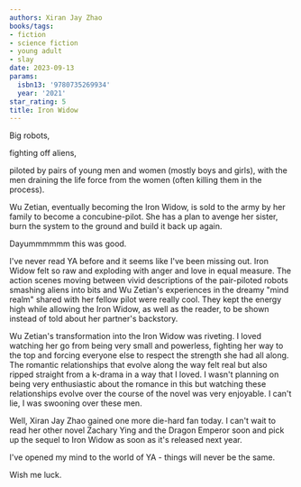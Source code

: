 ```yaml
---
authors: Xiran Jay Zhao
books/tags:
- fiction
- science fiction
- young adult
- slay
date: 2023-09-13
params:
  isbn13: '9780735269934'
  year: '2021'
star_rating: 5
title: Iron Widow
---
```


Big robots,

fighting off aliens,

piloted by pairs of young men and women (mostly boys and girls), with the men
draining the life force from the women (often killing them in the process).

Wu Zetian, eventually becoming the Iron Widow, is sold to the army by her family
to become a concubine-pilot. She has a plan to avenge her sister, burn the
system to the ground and build it back up again.

Dayummmmmm this was good.

<!--more-->

I've never read YA before and it seems like I've been missing out. Iron Widow
felt so raw and exploding with anger and love in equal measure. The action
scenes moving between vivid descriptions of the pair-piloted robots smashing
aliens into bits and Wu Zetian's experiences in the dreamy "mind realm" shared
with her fellow pilot were really cool. They kept the energy high while allowing
the Iron Widow, as well as the reader, to be shown instead of told about her
partner's backstory.

Wu Zetian's transformation into the Iron Widow was riveting. I loved watching
her go from being very small and powerless, fighting her way to the top and
forcing everyone else to respect the strength she had all along. The romantic
relationships that evolve along the way felt real but also ripped straight from
a k-drama in a way that I loved. I wasn't planning on being very enthusiastic
about the romance in this but watching these relationships evolve over the
course of the novel was very enjoyable. I can't lie, I was swooning over these
men.

Well, Xiran Jay Zhao gained one more die-hard fan today. I can't wait to read
her other novel Zachary Ying and the Dragon Emperor soon and pick up the sequel
to Iron Widow as soon as it's released next year.

I've opened my mind to the world of YA - things will never be the same.

Wish me luck.